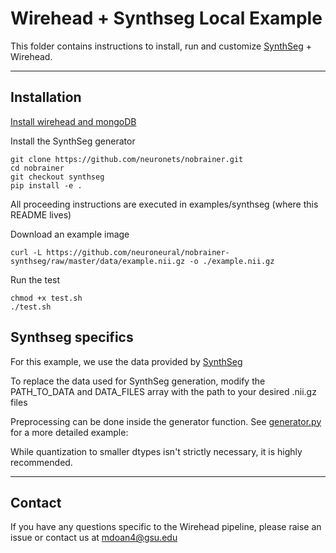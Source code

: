 # Wirehead + Synthseg Local Example

This folder contains instructions to install, run and customize [SynthSeg](https://github.com/BBillot/SynthSeg) + Wirehead. 

---

## Installation 

[Install wirehead and mongoDB](https://github.com/neuroneural/wirehead/blob/main/README.md)

Install the SynthSeg generator
```
git clone https://github.com/neuronets/nobrainer.git
cd nobrainer
git checkout synthseg
pip install -e .
```

All proceeding instructions are executed in examples/synthseg (where this README lives)

Download an example image
```
curl -L https://github.com/neuroneural/nobrainer-synthseg/raw/master/data/example.nii.gz -o ./example.nii.gz
```

Run the test
```
chmod +x test.sh
./test.sh
```

## Synthseg specifics

For this example, we use the data provided by [SynthSeg](https://github.com/BBillot/SynthSeg)

To replace the data used for SynthSeg generation, modify the PATH_TO_DATA and DATA_FILES array with the path to your desired .nii.gz files

Preprocessing can be done inside the generator function. See [generator.py](https://github.com/neuroneural/wirehead/blob/doc/examples/synthseg/generator.py) for a more detailed example:

While quantization to smaller dtypes isn't strictly necessary, it is highly recommended.

---

## Contact

If you have any questions specific to the Wirehead pipeline, please raise an issue or contact us at mdoan4@gsu.edu
